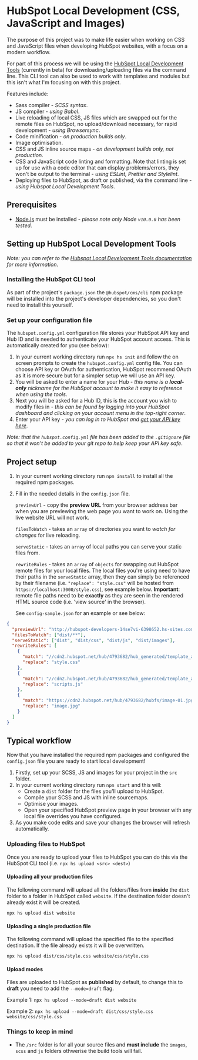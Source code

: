 # HubSpot Local Development (CSS, JavaScript and Images)

The purpose of this project was to make life easier when working on CSS and JavaScript files when developing HubSpot websites, with a focus on a modern workflow.

For part of this process we will be using the [HubSpot Local Development Tools](https://designers.hubspot.com/docs/tools/local-development) (currently in beta) for downloading/uploading files via the command line. This CLI tool can also be used to work with templates and modules but this isn't what I'm focusing on with this project.

Features include:

- Sass compiler - _SCSS syntax_.
- JS compiler - _using Babel_.
- Live reloading of local CSS, JS files which are swapped out for the remote files on HubSpot, no upload/download necessary, for rapid development - _using Browsersync_.
- Code minification - _on production builds only_.
- Image optimisation.
- CSS and JS inline source maps - _on development builds only, not production_.
- CSS and JavaScript code linting and formatting. Note that linting is set up for use with a code editor that can display problems/errors, they won't be output to the terminal - _using ESLint, Prettier and Stylelint_.
- Deploying files to HubSpot, as draft or published, via the command line - _using Hubspot Local Development Tools_.

## Prerequisites

- [Node.js](https://nodejs.org) must be installed - _please note only Node `v10.0.0` has been tested_.

## Setting up HubSpot Local Development Tools

_Note: you can refer to the [Hubspot Local Development Tools documentation](https://designers.hubspot.com/docs/tools/local-development) for more information_.

### Installing the HubSpot CLI tool

As part of the project's `package.json` the `@hubspot/cms/cli` npm package will be installed into the project's developer dependencies, so you don't need to install this yourself.

### Set up your configuration file

The `hubspot.config.yml` configuration file stores your HubSpot API key and Hub ID and is needed to authenticate your HubSpot account access. This is automatically created for you (see below):

1. In your current working directory run `npx hs init` and follow the on screen prompts to create the `hubspot.config.yml` config file. You can choose API key or OAuth for authentication, HubSpot recommend OAuth as it is more secure but for a simpler setup we will use an API key.
1. You will be asked to enter a name for your Hub - _this name is a **local-only** nickname for the HubSpot account to make it easy to reference when using the tools_.
1. Next you will be asked for a Hub ID, this is the account you wish to modify files in - _this can be found by logging into your HubSpot dashboard and clicking on your account menu in the top-right corner_.
1. Enter your API key - _you can log in to HubSpot and [get your API key here](https://app.hubspot.com/l/api-key)_.

_Note: that the `hubspot.config.yml` file has been added to the `.gitignore` file so that it won't be added to your git repo to help keep your API key safe_.

## Project setup

1. In your current working directory run `npm install` to install all the required npm packages.
1. Fill in the needed details in the `config.json` file.

   `previewUrl` - copy the **preview URL** from your browser address bar when you are previewing the web page you want to work on. Using the live website URL will not work.

   `filesToWatch` - takes an `array` of directories you want to _watch for changes_ for live reloading.

   `serveStatic` - takes an `array` of local paths you can serve your static files from.

   `rewriteRules` - takes an `array` of `objects` for swapping out HubSpot remote files for your local files. The local files you're using need to have their paths in the `serveStatic` array, then they can simply be referenced by their filename (i.e. `"replace": "style.css"` will be hosted from `https://localhost:3000/style.css`), see example below. **Important**: remote file paths need to be **exactly** as they are seen in the rendered HTML source code (i.e. 'view source' in the browser).

   See `config-sample.json` for an example or see below:

```json
{
  "previewUrl": "http://hubspot-developers-14se7vi-6398652.hs-sites.com/?hs_preview=JdkZYGUZ-24554045089",
  "filesToWatch": ["dist/**"],
  "serveStatic": ["dist", "dist/css", "dist/js", "dist/images"],
  "rewriteRules": [
    {
      "match": "//cdn2.hubspot.net/hub/4793682/hub_generated/template_assets/24436301497/1579162117021/website-folder/style.min.css",
      "replace": "style.css"
    },
    {
      "match": "//cdn2.hubspot.net/hub/4793682/hub_generated/template_assets/84412586096/1579194026666/website-folder/scripts.min.js",
      "replace": "scripts.js"
    },
    {
      "match": "https://cdn2.hubspot.net/hub/4793682/hubfs/image-01.jpg?width=600&amp;height=600&amp;name=image-01.jpg",
      "replace": "image.jpg"
    }
  ]
}
```

## Typical workflow

Now that you have installed the required npm packages and configured the `config.json` file you are ready to start local development!

1. Firstly, set up your SCSS, JS and images for your project in the `src` folder.
1. In your current working directory run `npm start` and this will:
   - Create a `dist` folder for the files you'll upload to HubSpot.
   - Compile your SCSS and JS with inline sourcemaps.
   - Optimise your images.
   - Open your specified HubSpot preview page in your browser with any local file overrides you have configured.
1. As you make code edits and save your changes the browser will refresh automatically.

### Uploading files to HubSpot

Once you are ready to upload your files to HubSpot you can do this via the HubSpot CLI tool (i.e. `npx hs upload <src> <dest>`)

#### Uploading all your production files

The following command will upload all the folders/files from **inside** the `dist` folder to a folder in HubSpot called `website`. If the destination folder doesn't already exist it will be created.

`npx hs upload dist website`

#### Uploading a single production file

The following command will upload the specified file to the specified destination. If the file already exists it will be overwritten.

`npx hs upload dist/css/style.css website/css/style.css`

#### Upload modes

Files are uploaded to HubSpot as **published** by default, to change this to **draft** you need to add the `--mode=draft` flag.

Example 1: `npx hs upload --mode=draft dist website`

Example 2: `npx hs upload --mode=draft dist/css/style.css website/css/style.css`

### Things to keep in mind

- The `/src` folder is for all your source files and **must include** the `images`, `scss` and `js` folders othwerise the build tools will fail.
